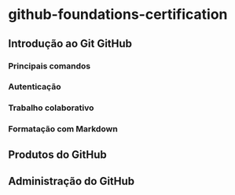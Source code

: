 # github-foundations-certification

## Introdução ao Git GitHub
### Principais comandos
### Autenticação
### Trabalho colaborativo
### Formatação com Markdown
## Produtos do GitHub
## Administração do GitHub
